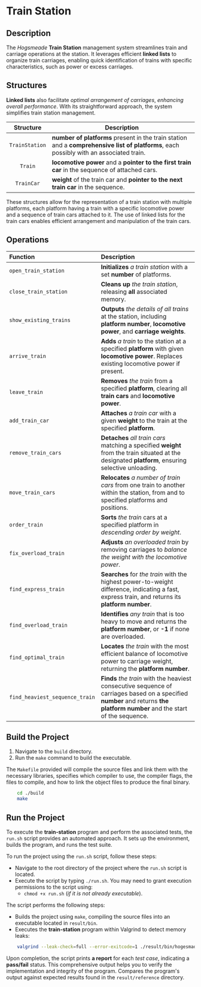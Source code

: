 # Train Station

## Description

The *Hogsmeade* **Train Station** management system streamlines train and carriage operations at the station. It leverages efficient **linked lists** to organize train carriages, enabling quick identification of trains with specific characteristics, such as power or excess carriages.

## Structures

**Linked lists** also facilitate *optimal arrangement of carriages*, *enhancing overall performance*. With its straightforward approach, the system simplifies train station management.

| Structure    | Description                                                   |
|:------------:|---------------------------------------------------------------|
| `TrainStation` | **number of platforms** present in the train station and a **comprehensive list of platforms**, each possibly with an associated train. |
| `Train`      | **locomotive power** and a **pointer to the first train car** in the sequence of attached cars. |
| `TrainCar`   | **weight** of the train car and **pointer to the next train car** in the sequence. |

These structures allow for the representation of a train station with multiple platforms, each platform having a train with a specific locomotive power and a sequence of train cars attached to it. The use of linked lists for the train cars enables efficient arrangement and manipulation of the train cars.

## Operations

| **Function**                       | **Description** |
|:-----------------------------------|:----------------|
| `open_train_station`               | **Initializes** *a train station* with a set **number** of platforms. |
| `close_train_station`              | **Cleans up** *the train station*, releasing **all** associated memory. |
| `show_existing_trains`             | **Outputs** *the details of all trains* at the station, including **platform number**, **locomotive power**, and **carriage weights**. |
| `arrive_train`                     | **Adds** *a train* to the station at a specified **platform** with given **locomotive power**. Replaces existing locomotive power if present. |
| `leave_train`                      | **Removes** *the train* from a specified **platform**, clearing all **train cars** and **locomotive power**. |
| `add_train_car`                    | **Attaches** *a train car* with a given **weight** to the train at the specified **platform**. |
| `remove_train_cars`                | **Detaches** *all train cars* matching a specified **weight** from the train situated at the designated **platform**, ensuring selective unloading. |
| `move_train_cars`                  | **Relocates** *a number of train cars* from one train to another within the station, from and to specified platforms and positions. |
| `order_train`                      | **Sorts** *the train* cars at a specified platform in *descending order by weight*. |
| `fix_overload_train`               | **Adjusts** *an overloaded train* by removing carriages to *balance the weight with the locomotive power*. |
| `find_express_train`               | **Searches** for *the train* with the highest power-to-weight difference, indicating a fast, express train, and returns its **platform number**. |
| `find_overload_train`              | **Identifies** *any train* that is too heavy to move and returns the **platform number**, or **-1** if none are overloaded. |
| `find_optimal_train`               | **Locates** *the train* with the most efficient balance of locomotive power to carriage weight, returning the **platform number**. |
| `find_heaviest_sequence_train`     | **Finds** *the train* with the heaviest consecutive sequence of carriages based on a specified **number** and returns **the platform number** and the start of the sequence. |

## Build the Project

1. Navigate to the `build` directory.
2. Run the `make` command to build the executable.

The `Makefile` provided will compile the source files and link them with the necessary libraries, specifies which compiler to use, the compiler flags, the files to compile, and how to link the object files to produce the final binary.

```bash
    cd ./build
    make
```

## Run the Project

To execute the **train-station** program and perform the associated tests, the `run.sh` script provides an automated approach. It sets up the environment, builds the program, and runs the test suite.

To run the project using the `run.sh` script, follow these steps:

- Navigate to the root directory of the project where the `run.sh` script is located.
- Execute the script by typing `./run.sh`. You may need to grant execution permissions to the script using:
  - `chmod +x run.sh` (*if it is not already executable*).

The script performs the following steps:

- Builds the project using `make`, compiling the source files into an executable located in `result/bin`.
- Executes the **train-station** program within Valgrind to detect memory leaks:

```bash
    valgrind --leak-check=full --error-exitcode=1 ./result/bin/hogesmade
```

Upon completion, the script prints **a report** for each *test case*, indicating a **pass/fail** status. This comprehensive output helps you to verify the implementation and integrity of the program. Compares the program's output against expected results found in the `result/reference` directory.
